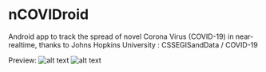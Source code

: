 # nCOVIDroid
Android app to track the spread of novel Corona Virus (COVID-19) in near-realtime, thanks to Johns Hopkins University : CSSEGISandData / COVID-19 

Preview: 
![alt text](https://github.com/DineshNeupane/nCOVIDroid/blob/master/screenshots/screenshot_1.jpg "Screenshot 1") ![alt text](https://github.com/DineshNeupane/nCOVIDroid/blob/master/screenshots/screenshot_2.jpg "Screenshot 2")
